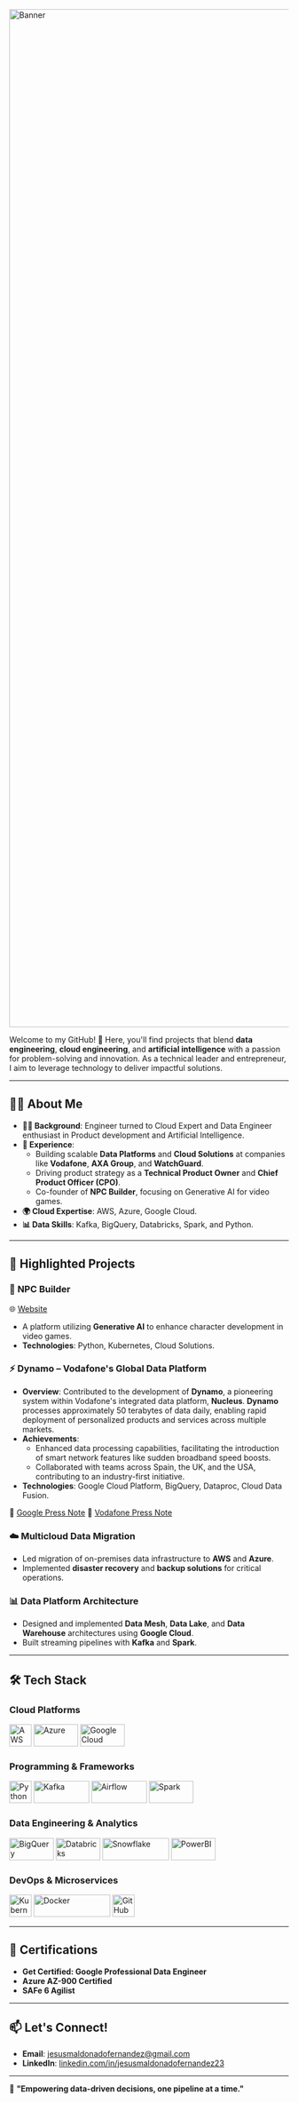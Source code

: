 <img width="1834" alt="Banner" src="https://github.com/user-attachments/assets/2fd0e68c-c5e0-488d-b532-4ed3dc04d7a7" />

Welcome to my GitHub! 🚀 Here, you'll find projects that blend **data engineering**, **cloud engineering**, and **artificial intelligence** with a passion for problem-solving and innovation. As a technical leader and entrepreneur, I aim to leverage technology to deliver impactful solutions.

---

## 🧑‍💼 **About Me**
- **👨‍🎓 Background**: Engineer turned to Cloud Expert and Data Engineer enthusiast in Product development and Artificial Intelligence.
- **🏢 Experience**:
  - Building scalable **Data Platforms** and **Cloud Solutions** at companies like **Vodafone**, **AXA Group**, and **WatchGuard**.
  - Driving product strategy as a **Technical Product Owner** and **Chief Product Officer (CPO)**.
  - Co-founder of **NPC Builder**, focusing on Generative AI for video games.
- **🌍 Cloud Expertise**: AWS, Azure, Google Cloud.
- **📊 Data Skills**: Kafka, BigQuery, Databricks, Spark, and Python.
---

## 📂 **Highlighted Projects**
### 🧠 **NPC Builder**
🌐 [Website](https://npcbuilder.com) 
- A platform utilizing **Generative AI** to enhance character development in video games.
- **Technologies**: Python, Kubernetes, Cloud Solutions.

### ⚡ **Dynamo – Vodafone's Global Data Platform**
- **Overview**: Contributed to the development of **Dynamo**, a pioneering system within Vodafone's integrated data platform, **Nucleus**. **Dynamo** processes approximately 50 terabytes of data daily, enabling rapid deployment of personalized products and services across multiple markets. 
- **Achievements**:
  - Enhanced data processing capabilities, facilitating the introduction of smart network features like sudden broadband speed boosts.
  - Collaborated with teams across Spain, the UK, and the USA, contributing to an industry-first initiative.
- **Technologies**: Google Cloud Platform, BigQuery, Dataproc, Cloud Data Fusion.
  
📰 [Google Press Note](https://cloud.google.com/blog/products/data-analytics/vodafone-finds-business-benefits-in-moving-to-google-cloud)
📰 [Vodafone Press Note](https://www.vodafone.com/news/services/vodafone-google-cloud-industry-first-global-data-platform)

### ☁️ **Multicloud Data Migration**
- Led migration of on-premises data infrastructure to **AWS** and **Azure**.
- Implemented **disaster recovery** and **backup solutions** for critical operations.

### 📊 **Data Platform Architecture**
- Designed and implemented **Data Mesh**, **Data Lake**, and **Data Warehouse** architectures using **Google Cloud**.
- Built streaming pipelines with **Kafka** and **Spark**.
---

## 🛠️ **Tech Stack**
### **Cloud Platforms**
<img src="https://upload.wikimedia.org/wikipedia/commons/9/93/Amazon_Web_Services_Logo.svg" alt="AWS" width="40" height="40">  <img src="https://upload.wikimedia.org/wikipedia/commons/a/a8/Microsoft_Azure_Logo.svg" alt="Azure" width="80" height="40">  <img src="https://upload.wikimedia.org/wikipedia/commons/5/51/Google_Cloud_logo.svg" alt="Google Cloud" width="80" height="40">  

### **Programming & Frameworks**
<img src="https://upload.wikimedia.org/wikipedia/commons/c/c3/Python-logo-notext.svg" alt="Python" width="40" height="40">  
<img src="https://upload.wikimedia.org/wikipedia/commons/5/53/Apache_kafka_wordtype.svg" alt="Kafka" width="100" height="40">  
<img src="https://upload.wikimedia.org/wikipedia/commons/d/de/AirflowLogo.png" alt="Airflow" width="100" height="40">  
<img src="https://upload.wikimedia.org/wikipedia/commons/f/f3/Apache_Spark_logo.svg" alt="Spark" width="80" height="40">  

### **Data Engineering & Analytics**
<img src="https://www.vectorlogo.zone/logos/google_bigquery/google_bigquery-ar21.svg" alt="BigQuery" width="80" height="40">  
<img src="https://www.vectorlogo.zone/logos/databricks/databricks-ar21.svg" alt="Databricks" width="80" height="40">  
<img src="https://upload.wikimedia.org/wikipedia/commons/f/ff/Snowflake_Logo.svg" alt="Snowflake" width="120" height="40">  
<img src="https://www.vectorlogo.zone/logos/microsoft_powerbi/microsoft_powerbi-ar21.svg" alt="PowerBI" width="80" height="40">  

### **DevOps & Microservices**
<img src="https://upload.wikimedia.org/wikipedia/commons/3/39/Kubernetes_logo_without_workmark.svg" alt="Kubernetes" width="40" height="40">  
<img src="https://upload.wikimedia.org/wikipedia/commons/7/70/Docker_logo.png" alt="Docker" width="138" height="40">  
<img src="https://upload.wikimedia.org/wikipedia/commons/c/c2/GitHub_Invertocat_Logo.svg" alt="GitHub" width="40" height="40">  

---

## 🌟 **Certifications**
- **Get Certified: Google Professional Data Engineer**
- **Azure AZ-900 Certified**
- **SAFe 6 Agilist**

---

## 📫 **Let's Connect!**
- **Email**: [jesusmaldonadofernandez@gmail.com](mailto:jesusmaldonadofernandez@gmail.com)
- **LinkedIn**: [linkedin.com/in/jesusmaldonadofernandez23](https://www.linkedin.com/in/jesusmaldonadofernandez23)

---

🌟 **"Empowering data-driven decisions, one pipeline at a time."**
